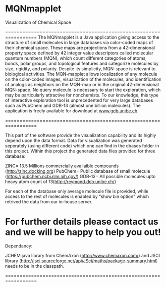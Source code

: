 MQNmapplet
==========

Visualization of Chemical Space

=================================================================
The MQNmapplet is a Java application giving access to the structure of small molecules in large databases via color-coded maps of their chemical space. These maps are projections from a 42-dimensional property space defined by 42 integer value descriptors called molecular quantum numbers (MQN), which count different categories of atoms, bonds, polar groups, and topological features and categorize molecules by size, rigidity, and polarity. Despite its simplicity, MQN-space is relevant to biological activities. The MQN-mapplet allows localization of any molecule on the color-coded images, visualization of the molecules, and identification of analogs as neighbors on the MQN-map or in the original 42-dimensional MQN-space. No query molecule is necessary to start the exploration, which may be particularly attractive for nonchemists. To our knowledge, this type of interactive exploration tool is unprecedented for very large databases such as PubChem and GDB-13 (almost one billion molecules). The application is freely available for download at www.gdb.unibe.ch.

=================================================================

This part of the software provide the visualization capability and its highly depend upon the data format. Data for visualization was generated seperately (using different code) which one can find in the dbases folder in this project. Within this project the generated data files provided for three database:

ZINC=     13.5 Millions commercially availaible compounds (http://zinc.docking.org)
PubChem=  Public database of small molecule (https://pubchem.ncbi.nlm.nih.gov/)
GDB-13=   All possible molecules upto heavy atom count of 13(http://reymond.dcb.unibe.ch/)

For each of the database only average molecule file is provided, while access to the rest of molecules is enabled by "show bin option" which retrived the data from our in-house server.

For further details please contact us and we will be happy to help you out!
=================================================================

Dependancy:

JCHEM java library from ChemAxon (http://www.chemaxon.com/) and JSCI library (http://jsci.sourceforge.net/api/JSci/maths/package-summary.html) needs to be in the classpath.

=================================================================
